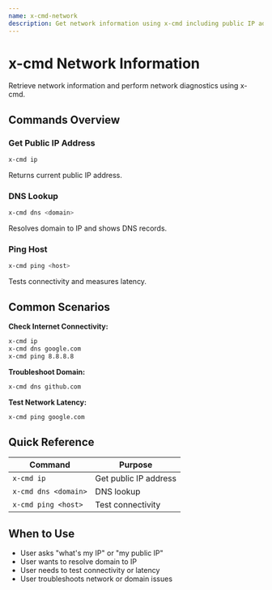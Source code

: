 ```yaml
---
name: x-cmd-network
description: Get network information using x-cmd including public IP address, DNS lookups, and ping tests. Use when user asks "what's my IP", "check DNS for domain", "ping host", or needs network diagnostics.
---
```


# x-cmd Network Information

Retrieve network information and perform network diagnostics using x-cmd.

## Commands Overview

### Get Public IP Address
```bash
x-cmd ip
```
Returns current public IP address.

### DNS Lookup
```bash
x-cmd dns <domain>
```
Resolves domain to IP and shows DNS records.

### Ping Host
```bash
x-cmd ping <host>
```
Tests connectivity and measures latency.

## Common Scenarios

**Check Internet Connectivity:**
```bash
x-cmd ip
x-cmd dns google.com
x-cmd ping 8.8.8.8
```

**Troubleshoot Domain:**
```bash
x-cmd dns github.com
```

**Test Network Latency:**
```bash
x-cmd ping google.com
```

## Quick Reference

| Command | Purpose |
|---------|---------|
| `x-cmd ip` | Get public IP address |
| `x-cmd dns <domain>` | DNS lookup |
| `x-cmd ping <host>` | Test connectivity |

## When to Use

- User asks "what's my IP" or "my public IP"
- User wants to resolve domain to IP
- User needs to test connectivity or latency
- User troubleshoots network or domain issues
